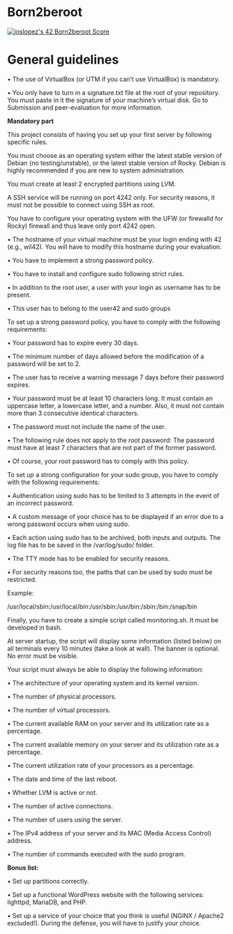 # Born2beroot
<a href="https://github.com/JaeSeoKim/badge42"><img src="https://badge42.vercel.app/api/v2/cl4qxms4g001609l49j835g66/project/2574154" alt="joslopez's 42 Born2beroot Score" /></a>
# General guidelines
<p>• The use of VirtualBox (or UTM if you can’t use VirtualBox) is mandatory.</p>
<p>• You only have to turn in a signature.txt file at the root of your repository. You
must paste in it the signature of your machine’s virtual disk. Go to Submission and
peer-evaluation for more information.<p/n>
<b>Mandatory part</b>
<p>This project consists of having you set up your first server by following specific rules.</p>
<p>You must choose as an operating system either the latest stable version of Debian (no
testing/unstable), or the latest stable version of Rocky. Debian is highly recommended
if you are new to system administration.</p>
<p>You must create at least 2 encrypted partitions using LVM.</p>
<p>A SSH service will be running on port 4242 only. For security reasons, it must not be
possible to connect using SSH as root.</p>
<p>You have to configure your operating system with the UFW (or firewalld for Rocky)
firewall and thus leave only port 4242 open.</p>
<p>• The hostname of your virtual machine must be your login ending with 42 (e.g.,
wil42). You will have to modify this hostname during your evaluation.</p>
<p>• You have to implement a strong password policy.</p>
<p>• You have to install and configure sudo following strict rules.</p>
<p>• In addition to the root user, a user with your login as username has to be present.</p>
<p>• This user has to belong to the user42 and sudo groups</p>
<p>To set up a strong password policy, you have to comply with the following requirements:</p>
<p>• Your password has to expire every 30 days.</p>
<p>• The minimum number of days allowed before the modification of a password will
be set to 2.</p>
<p>• The user has to receive a warning message 7 days before their password expires.</p>
<p>• Your password must be at least 10 characters long. It must contain an uppercase
letter, a lowercase letter, and a number. Also, it must not contain more than 3
consecutive identical characters.</p>
<p>• The password must not include the name of the user.</p>
<p>• The following rule does not apply to the root password: The password must have
at least 7 characters that are not part of the former password.</p>
<p>• Of course, your root password has to comply with this policy.</p>
To set up a strong configuration for your sudo group, you have to comply with the
following requirements:</p>
<p>• Authentication using sudo has to be limited to 3 attempts in the event of an incorrect password.</p>
<p>• A custom message of your choice has to be displayed if an error due to a wrong
password occurs when using sudo.</p>
<p>• Each action using sudo has to be archived, both inputs and outputs. The log file
has to be saved in the /var/log/sudo/ folder.</p>
<p>• The TTY mode has to be enabled for security reasons.</p>
<p>• For security reasons too, the paths that can be used by sudo must be restricted.</p>
<p>Example:</p>
<p>/usr/local/sbin:/usr/local/bin:/usr/sbin:/usr/bin:/sbin:/bin:/snap/bin</p>
<p>Finally, you have to create a simple script called monitoring.sh. It must be developed in bash.</p>
<p>At server startup, the script will display some information (listed below) on all terminals every 10 minutes (take a look at wall). The banner is optional. No error must be visible.</p>
<p>Your script must always be able to display the following information:</p>
<p>• The architecture of your operating system and its kernel version.</p>
<p>• The number of physical processors.</p>
<p>• The number of virtual processors.</p>
<p>• The current available RAM on your server and its utilization rate as a percentage.</p>
<p>• The current available memory on your server and its utilization rate as a percentage.</p>
<p>• The current utilization rate of your processors as a percentage.</p>
<p>• The date and time of the last reboot.</p>
<p>• Whether LVM is active or not.</p>
<p>• The number of active connections.</p>
<p>• The number of users using the server.</p>
<p>• The IPv4 address of your server and its MAC (Media Access Control) address.</p>
<p>• The number of commands executed with the sudo program.<p/n>
<b>Bonus list:</b>
<p>• Set up partitions correctly.</p>
<p>• Set up a functional WordPress website with the following services: lighttpd, MariaDB, and PHP.</p>
<p>• Set up a service of your choice that you think is useful (NGINX / Apache2 excluded!). During the defense, you will have to justify your choice.</p>
